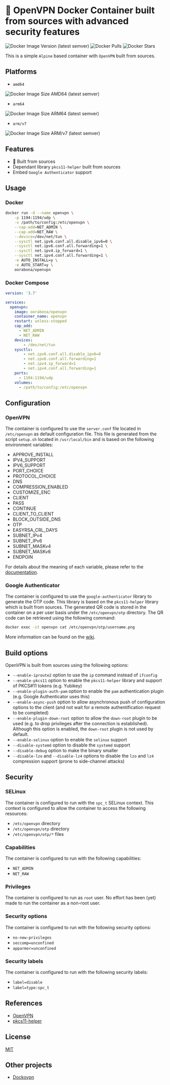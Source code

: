 # 🔐 OpenVPN Docker Container built from sources with advanced security features

![Docker Image Version (latest semver)](https://img.shields.io/docker/v/oorabona/openvpn?sort=semver)
![Docker Pulls](https://img.shields.io/docker/pulls/oorabona/openvpn)
![Docker Stars](https://img.shields.io/docker/stars/oorabona/openvpn)

This is a simple `Alpine` based container with `OpenVPN` built from sources.

## Platforms

- `amd64`

![Docker Image Size AMD64 (latest semver)](https://img.shields.io/docker/image-size/oorabona/openvpn?arch=amd64&sort=semver)

- `arm64`

![Docker Image Size ARM64 (latest semver)](https://img.shields.io/docker/image-size/oorabona/openvpn?arch=arm64&sort=semver)

- `arm/v7`

![Docker Image Size ARM/v7 (latest semver)](https://img.shields.io/docker/image-size/oorabona/openvpn?arch=arm&sort=semver)

## Features

- 🔐 Built from sources
- Dependant library `pkcs11-helper` built from sources
- Embed `Google Authenticator` support

## Usage

### Docker

```bash
docker run -d --name openvpn \
    -p 1194:1194/udp \
    -v /path/to/config:/etc/openvpn \
    --cap-add=NET_ADMIN \
    --cap-add=NET_RAW \
    --device=/dev/net/tun \
    --sysctl net.ipv6.conf.all.disable_ipv6=0 \
    --sysctl net.ipv6.conf.all.forwarding=1 \
    --sysctl net.ipv4.ip_forward=1 \
    --sysctl net.ipv4.conf.all.forwarding=1 \
    -e AUTO_INSTALL=y \
    -e AUTO_START=y \
    oorabona/openvpn
```

### Docker Compose

```yaml
version: '3.7'

services:
  openvpn:
    image: oorabona/openvpn
    container_name: openvpn
    restart: unless-stopped
    cap_add:
      - NET_ADMIN
      - NET_RAW
    devices:
        - /dev/net/tun
    sysctls:
        - net.ipv6.conf.all.disable_ipv6=0
        - net.ipv6.conf.all.forwarding=1
        - net.ipv4.ip_forward=1
        - net.ipv4.conf.all.forwarding=1
    ports:
      - 1194:1194/udp
    volumes:
      - /path/to/config:/etc/openvpn
```

## Configuration

### OpenVPN

The container is configured to use the `server.conf` file located in `/etc/openvpn` as default configuration file.
This file is generated from the script `setup.sh` located in `/usr/local/bin` and is based on the following environment variables:

- APPROVE_INSTALL
- IPV4_SUPPORT
- IPV6_SUPPORT
- PORT_CHOICE
- PROTOCOL_CHOICE
- DNS
- COMPRESSION_ENABLED
- CUSTOMIZE_ENC
- CLIENT
- PASS
- CONTINUE
- CLIENT_TO_CLIENT
- BLOCK_OUTSIDE_DNS
- OTP
- EASYRSA_CRL_DAYS
- SUBNET_IPv4
- SUBNET_IPv6
- SUBNET_MASKv4
- SUBNET_MASKv6
- ENDPOIN

For details about the meaning of each variable, please refer to the [documentation](https://github.com/oorabona/scripts/tree/main/openvpn).

### Google Authenticator

The container is configured to use the `google-authenticator` library to generate the OTP code.
This library is based on the `pkcs11-helper` library which is built from sources.
The generated QR code is stored in the container on a per user basis under the `/etc/openvpn/otp` directory.
The QR code can be retrieved using the following command:

```bash
docker exec -it openvpn cat /etc/openvpn/otp/username.png
```

More information can be found on the [wiki](https://github.com/oorabona/scripts/wiki/OpenVPN-OTP).

## Build options

OpenVPN is built from sources using the following options:

- `--enable-iproute2` option to use the `ip` command instead of `ifconfig`
- `--enable-pkcs11` option to enable the `pkcs11-helper` library and support of PKCS#11 tokens (e.g. Yubikey)
- `--enable-plugin-auth-pam` option to enable the `pam` authentication plugin (e.g. Google Authenticator uses this)
- `--enable-async-push` option to allow asynchronous push of configuration options to the client (and not wait for a remote authentification request to be completed)
- `--enable-plugin-down-root` option to allow the `down-root` plugin to be used (e.g. to drop privileges after the connection is established). Although this option is enabled, the `down-root` plugin is not used by default.
- `--enable-selinux` option to enable the `selinux` support
- `--disable-systemd` option to disable the `systemd` support
- `--disable-debug` option to make the binary smaller
- `--disable-lzo` and `--disable-lz4` options to disable the `lzo` and `lz4` compression support (prone to side-channel attacks)

## Security

### SELinux

The container is configured to run with the `spc_t` SELinux context.
This context is configured to allow the container to access the following resources:

- `/etc/openvpn` directory
- `/etc/openvpn/otp` directory
- `/etc/openvpn/otp/*` files

### Capabilities

The container is configured to run with the following capabilities:

- `NET_ADMIN`
- `NET_RAW`

### Privileges

The container is configured to run as `root` user.
No effort has been (yet) made to run the container as a non-root user.

### Security options

The container is configured to run with the following security options:

- `no-new-privileges`
- `seccomp=unconfined`
- `apparmor=unconfined`

### Security labels

The container is configured to run with the following security labels:

- `label=disable`
- `label=type:spc_t`

## References

- [OpenVPN](https://openvpn.net/)
- [pkcs11-helper](https://github.com/OpenSC/pkcs11-helper)

## License

[MIT](LICENSE)

## Other projects

- [Dockovpn](https://github.com/dockovpn/dockovpn)
